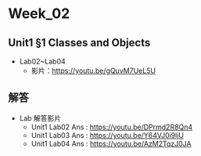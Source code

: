 # Week_02

## Unit1 §1 Classes and Objects

   * Lab02~Lab04
      * 影片：https://youtu.be/gQuvM7UeL5U

## 解答

  * Lab 解答影片
      * Unit1 Lab02 Ans : https://youtu.be/DPrmd2R8Qn4
      * Unit1 Lab03 Ans : https://youtu.be/Y64VJ0i9ljU
      * Unit1 Lab04 Ans : https://youtu.be/AzM2TqzJ0JA
